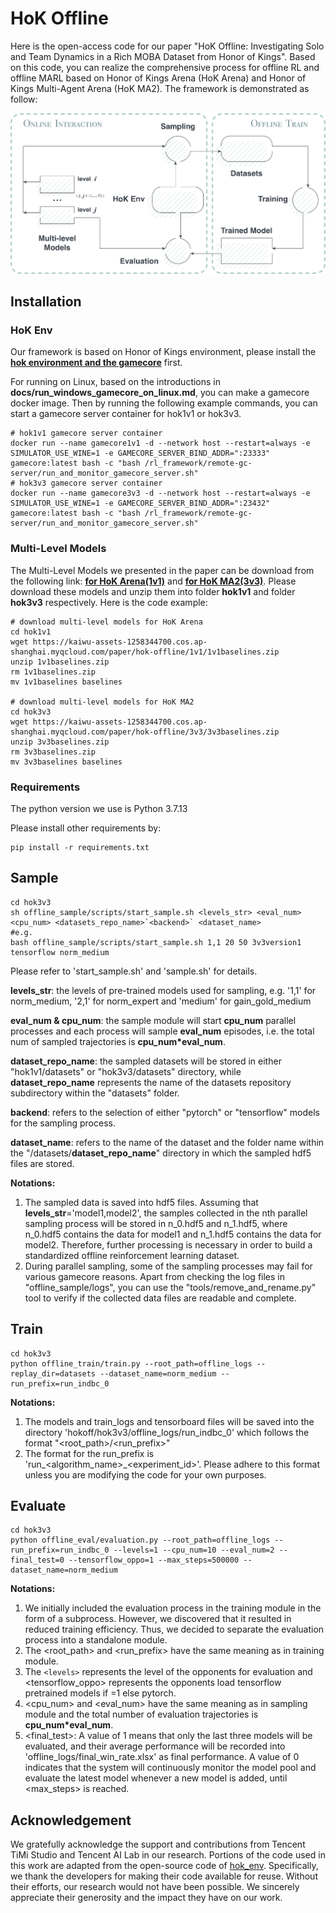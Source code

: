 # **HoK Offline**

Here is the open-access code for our paper "HoK Offline: Investigating Solo and Team Dynamics in a Rich MOBA Dataset from Honor of Kings". Based on this code, you can realize the comprehensive process for offline RL and offline MARL based on Honor of Kings Arena (HoK Arena) and Honor of Kings Multi-Agent Arena (HoK MA2). The framework is demonstrated as follow:

<div style="text-align:center">
    <img src="./figure/framework.png" alt='framework' width='600px' >
</div>

## **Installation**

### **HoK Env**

Our framework is based on Honor of Kings environment, please install the [**hok environment and the gamecore**](https://github.com/tencent-ailab/hok_env) first.

For running on Linux, based on the introductions in **docs/run_windows_gamecore_on_linux.md**, you can make a gamecore docker image. Then by running the following example commands, you can start a gamecore server container for hok1v1 or hok3v3.

    # hok1v1 gamecore server container
    docker run --name gamecore1v1 -d --network host --restart=always -e SIMULATOR_USE_WINE=1 -e GAMECORE_SERVER_BIND_ADDR=":23333" gamecore:latest bash -c "bash /rl_framework/remote-gc-server/run_and_monitor_gamecore_server.sh"
    # hok3v3 gamecore server container
    docker run --name gamecore3v3 -d --network host --restart=always -e SIMULATOR_USE_WINE=1 -e GAMECORE_SERVER_BIND_ADDR=":23432" gamecore:latest bash -c "bash /rl_framework/remote-gc-server/run_and_monitor_gamecore_server.sh"

### **Multi-Level Models**

The Multi-Level Models we presented in the paper can be download from the following link: [**for HoK Arena(1v1)**](https://kaiwu-assets-1258344700.cos.ap-shanghai.myqcloud.com/paper/hok-offline/1v1/1v1baselines.zip) and [**for HoK MA2(3v3)**](https://kaiwu-assets-1258344700.cos.ap-shanghai.myqcloud.com/paper/hok-offline/3v3/3v3baselines.zip). Please download these models and unzip them into folder **hok1v1** and folder **hok3v3** respectively. Here is the code example:

    # download multi-level models for HoK Arena
    cd hok1v1
    wget https://kaiwu-assets-1258344700.cos.ap-shanghai.myqcloud.com/paper/hok-offline/1v1/1v1baselines.zip
    unzip 1v1baselines.zip
    rm 1v1baselines.zip
    mv 1v1baselines baselines

    # download multi-level models for HoK MA2
    cd hok3v3
    wget https://kaiwu-assets-1258344700.cos.ap-shanghai.myqcloud.com/paper/hok-offline/3v3/3v3baselines.zip
    unzip 3v3baselines.zip
    rm 3v3baselines.zip
    mv 3v3baselines baselines

### **Requirements**

The python version we use is Python 3.7.13

Please install other requirements by:

    pip install -r requirements.txt

## **Sample**

    cd hok3v3
    sh offline_sample/scripts/start_sample.sh <levels_str> <eval_num> <cpu_num> <datasets_repo_name>`<backend>` <dataset_name>
    #e.g.
    bash offline_sample/scripts/start_sample.sh 1,1 20 50 3v3version1 tensorflow norm_medium

Please refer to 'start_sample.sh' and 'sample.sh' for details.

**levels_str**: the levels of pre-trained models used for sampling, e.g. '1,1' for norm_medium, '2,1' for norm_expert and 'medium' for gain_gold_medium

**eval_num & cpu_num**: the sample module will start **cpu_num** parallel processes and each process will sample **eval_num** episodes, i.e. the total num of sampled trajectories is **cpu_num*eval_num**.

**dataset_repo_name**: the sampled datasets will be stored in either "hok1v1/datasets" or "hok3v3/datasets" directory, while **dataset_repo_name**  represents the name of the datasets repository subdirectory within the "datasets" folder.

**backend**: refers to the selection of either "pytorch" or "tensorflow" models for the sampling process.

**dataset_name**: refers to the name of the dataset and the folder name within the "/datasets/**dataset_repo_name**" directory in which the sampled hdf5 files are stored.

**Notations:**

1. The sampled data is saved into hdf5 files. Assuming that **levels_str**='model1,model2', the samples collected in the nth parallel sampling process will be stored in n_0.hdf5 and n_1.hdf5, where n_0.hdf5 contains the data for model1 and n_1.hdf5 contains the data for model2. Therefore, further processing is necessary in order to build a standardized offline reinforcement learning dataset.
2. During parallel sampling, some of the sampling processes may fail for various gamecore reasons. Apart from checking the log files in "offline_sample/logs", you can use the "tools/remove_and_rename.py" tool to verify if the collected data files are readable and complete.

## **Train**

    cd hok3v3
    python offline_train/train.py --root_path=offline_logs --replay_dir=datasets --dataset_name=norm_medium --run_prefix=run_indbc_0

**Notations:**

1. The models and train_logs and tensorboard files will be saved into the directory 'hokoff/hok3v3/offline_logs/run_indbc_0' which follows the format "<root_path>/<run_prefix>"
2. The format for the run_prefix is 'run_<algorithm_name>_<experiment_id>'. Please adhere to this format unless you are modifying the code for your own purposes.

## **Evaluate**

    cd hok3v3
    python offline_eval/evaluation.py --root_path=offline_logs --run_prefix=run_indbc_0 --levels=1 --cpu_num=10 --eval_num=2 --final_test=0 --tensorflow_oppo=1 --max_steps=500000 --dataset_name=norm_medium

**Notations:**

1. We initially included the evaluation process in the training module in the form of a subprocess. However, we discovered that it resulted in reduced training efficiency. Thus, we decided to separate the evaluation process into a standalone module.
2. The <root_path> and <run_prefix> have the same meaning as in training module.
3. The `<levels>` represents the level of the opponents for evaluation and <tensorflow_oppo> represents the opponents load tensorflow pretrained models if =1 else pytorch.
4. <cpu_num> and <eval_num> have the same meaning as in sampling module and the total number of evaluation trajectories is **cpu_num*eval_num**.
5. <final_test>: A value of 1 means that only the last three models will be evaluated, and their average performance will be recorded into 'offline_logs/final_win_rate.xlsx' as final performance. A value of 0 indicates that the system will continuously monitor the model pool and evaluate the latest model whenever a new model is added, until <max_steps> is reached.

## **Acknowledgement**

We gratefully acknowledge the support and contributions from Tencent TiMi Studio and Tencent AI Lab in our research. Portions of the code used in this work are adapted from the open-source code of [hok_env](https://github.com/tencent-ailab/hok_env). Specifically, we thank the developers  for making their code available for reuse. Without their efforts, our research would not have been possible. We sincerely appreciate their generosity and the impact they have on our work.
